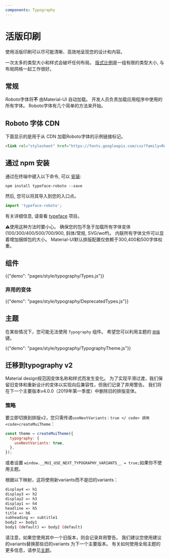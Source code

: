 ```yaml
---
components: Typography
---
```

# 活版印刷

<p class="description">使用活版印刷可以尽可能清晰、高效地呈现您的设计和内容。</p>

一次太多的类型大小和样式会破坏任何布局。 [版式比例](https://material.io/design/typography/#type-scale)是一组有限的类型大小, 与布局网格一起工作很好。

## 常规

*Roboto*字体将**不** 由Material-UI 自动加载。 开发人员负责加载应用程序中使用的所有字体。 Roboto字体有几个简单的方法来开始。

## Roboto 字体 CDN

下面显示的是用于从 CDN 加载Roboto字体的示例链接标记。

```html
<link rel="stylesheet" href="https://fonts.googleapis.com/css?family=Roboto:300,400,500">
```

## 通过 npm 安装

通过在终端中键入以下命令, 可以 [安装](https://www.npmjs.com/package/typeface-roboto):

`npm install typeface-roboto --save`

然后, 您可以将其导入到您的入口点。

```js
import 'typeface-roboto';
```

有关详细信息, 请查看 [typeface](https://github.com/KyleAMathews/typefaces/tree/master/packages/roboto) 项目。

⚠️使用这种方法时要小心。 确保您的包不急于加载所有字体变体 (100/300/400/500/700/900, 斜体/常规, SVG/woff)。 内联所有字体文件可以显着增加捆绑包的大小。 Material-UI默认排版配置仅依赖于300,400和500字体权重。

## 组件

{{"demo": "pages/style/typography/Types.js"}}

### 弃用的变体

{{"demo": "pages/style/typography/DeprecatedTypes.js"}}

## 主题

在某些情况下，您可能无法使用 `Typography` 组件。 希望您可以利用主题的 [`排版`](/customization/default-theme/?expend-path=$.typography) 键。

{{"demo": "pages/style/typography/TypographyTheme.js"}}

## 迁移到typography v2

Material design规范因变体名称和样式而发生变化。 为了实现平滑过渡，我们保留旧变体和重新设计的变体以实现向后兼容性，但我们记录了弃用警告。 我们将在下一个主要版本v4.0.0（2019年第一季度）中删除旧的排版变体。

### 策略

要立即切换到排版v2，您只需传递`useNextVariants：true </ code>
调用<code>createMuiTheme`：

```js
const theme = createMuiTheme({
  typography: {
    useNextVariants: true,
  },
});
```

或者设置 `window.__MUI_USE_NEXT_TYPOGRAPHY_VARIANTS__ = true;`如果你不使用主题。

根据以下映射，这将使用新variants而不是旧的variants：

```sh
display4 => h1
display3 => h2
display2 => h3
display1 => h4
headline => h5
title => h6
subheading => subtitle1
body2 => body1
body1 (default) => body2 (default)
```

请注意，如果您使用其中一个旧版本，则会记录弃用警告。 我们建议您使用建议的variants替换那些旧的variants 为下一个主要版本。 有关如何使用全局主题的更多信息，请参见[主题](/customization/themes/)。